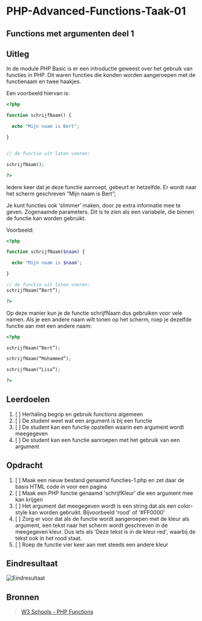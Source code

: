 # PHP-Advanced-Functions-Taak-01


## Functions met argumenten deel 1


## Uitleg

In de module PHP Basic is er een introductie geweest over het gebruik van functies in PHP. Dit waren functies die konden worden aangeroepen met de functienaam en twee haakjes. 

Een voorbeeld hiervan is:

~~~php
<?php

function schrijfNaam() {

  echo "Mijn naam is Bert";

}


// de functie uit laten voeren:

schrijfNaam();

?>
~~~


Iedere keer dat je deze functie aanroept, gebeurt er hetzelfde. Er wordt naar het scherm geschreven “Mijn naam is Bert”;

Je kunt functies ook ‘slimmer’ maken, door ze extra informatie mee te geven. Zogenaamde parameters. Dit is te zien als een variabele, die binnen de functie kan worden gebruikt.

Voorbeeld:

~~~php
<?php

function schrijfNaam($naam) {

  echo "Mijn naam is $naam";

}

// de functie uit laten voeren:
schrijfNaam(“Bert”);

?>
~~~

Op deze manier kun je de functie schrijfNaam dus gebruiken voor vele namen. Als je een andere naam wilt tonen op het scherm, roep je dezelfde functie aan met een andere naam:



~~~php
<?php

schrijfNaam(“Bert”);

schrijfNaam(“Mohammed”);

schrijfNaam(“Lisa”);

?>
~~~


## Leerdoelen

1. [ ] Herhaling begrip en gebruik functions algemeen
2. [ ] De student weet wat een argument is bij een functie
3. [ ] De student kan een functie opstellen waarin een argument wordt meegegeven
4. [ ] De student kan een functie aanroepen met het gebruik van een argument


## Opdracht


1. [ ] Maak een nieuw bestand genaamd functies-1.php en zet daar de basis HTML code in voor een pagina
2. [ ] Maak een PHP functie genaamd 'schrijfKleur' die een argument mee kan krijgen
3. [ ] Het argument dat meegegeven wordt is een string dat als een color-style kan worden gebruikt. Bijvoorbeeld 'rood' of '#FF0000'
4. [ ] Zorg er voor dat als de functie wordt aangeroepen met de kleur als argument, een tekst naar het scherm wordt geschreven in de meegegeven kleur. Dus iets als 'Deze tekst is in de kleur red', waarbij de tekst ook in het rood staat.
5. [ ] Roep de functie vier keer aan met steeds een andere kleur

## Eindresultaat

![Eindresultaat](https://github.com/ROC-van-Amsterdam-College-Amstelland/PHP-ADVANCED/blob/master/4-Functions/taak01/images/resultaat.png)

## Bronnen

> [W3 Schools - PHP Functions](https://www.w3schools.com/php/php_functions.asp)


